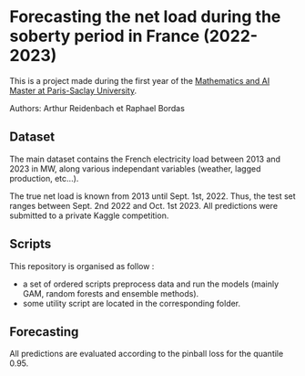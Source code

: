# Forecasting the net load during the soberty period in France (2022-2023)

This is a project made during the first year of the [Mathematics and AI Master at Paris-Saclay University](https://www.universite-paris-saclay.fr/en/education/master/mathematics-and-applications/m1-mathematiques-et-intelligence-artificielle). 

Authors: Arthur Reidenbach et Raphael Bordas

## Dataset

The main dataset contains the French electricity load between 2013 and 2023 in MW, along various independant variables (weather, lagged production, etc...).

The true net load is known from 2013 until Sept. 1st, 2022. Thus, the test set ranges between Sept. 2nd 2022 and Oct. 1st 2023. All predictions were submitted to a private Kaggle competition.

## Scripts

This repository is organised as follow : 
- a set of ordered scripts preprocess data and run the models (mainly GAM, random forests and ensemble methods).
- some utility script are located in the corresponding folder. 

## Forecasting

All predictions are evaluated according to the pinball loss for the quantile 0.95. 


